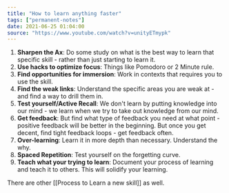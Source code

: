```yaml
---
title: "How to learn anything faster"
tags: ["permanent-notes"]
date: 2021-06-25 01:04:00
source: "https://www.youtube.com/watch?v=unityETmypk"
---
```


1. **Sharpen the Ax**: Do some study on what is the best way to learn that specific skill - rather than just starting to learn it.
1. **Use hacks to optimize focus**: Things like Pomodoro or 2 Minute rule.
1. **Find opportunities for immersion**: Work in contexts that requires you to use the skill.
1. **Find the weak links**: Understand the specific areas you are weak at - and find a way to drill them in.
1. **Test yourself/Active Recall**: We don't learn by putting knowledge into our mind - we learn when we try to take out knowledge from our mind.
1. **Get feedback**: But find what type of feedback you need at what point - positive feedback will be better in the beginning. But once you get decent, find tight feedback loops - get feedback often.
1. **Over-learning**: Learn it in more depth than necessary. Understand the why.
1. **Spaced Repetition**: Test yourself on the forgetting curve.
1. **Teach what your trying to learn**: Document your process of learning and teach it to others. This will solidify your learning.

There are other [[Process to Learn a new skill]] as well.